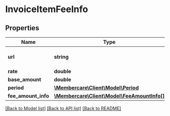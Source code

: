# InvoiceItemFeeInfo

## Properties
Name | Type | Description | Notes
------------ | ------------- | ------------- | -------------
**url** | **string** | The link to the current resource | [optional] 
**rate** | **double** |  | [optional] 
**base_amount** | **double** |  | [optional] 
**period** | [**\Membercare\Client\Model\Period**](Period.md) |  | [optional] 
**fee_amount_info** | [**\Membercare\Client\Model\FeeAmountInfo[]**](FeeAmountInfo.md) |  | [optional] 

[[Back to Model list]](../../README.md#documentation-for-models) [[Back to API list]](../../README.md#documentation-for-api-endpoints) [[Back to README]](../../README.md)

